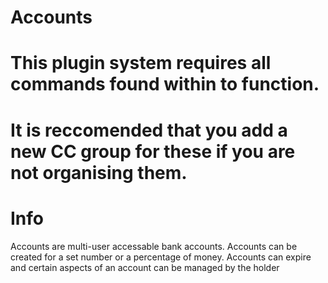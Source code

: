 # Accounts

# This plugin system requires all commands found within to function.
# It is reccomended that you add a new CC group for these if you are not organising them.

# Info
Accounts are multi-user accessable bank accounts.
Accounts can be created for a set number or a percentage of money. 
Accounts can expire and certain aspects of an account can be managed by the holder
